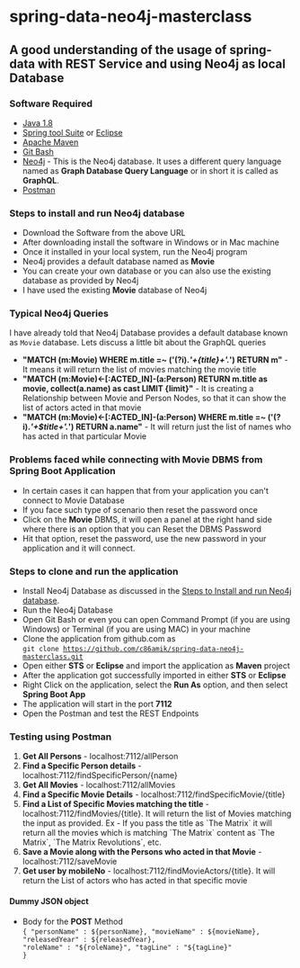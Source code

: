 # spring-data-neo4j-masterclass

## A good understanding of the usage of spring-data with REST Service and using Neo4j as local Database

### Software Required
* [Java 1.8](https://www.oracle.com/in/java/technologies/javase/javase-jdk8-downloads.html)
* [Spring tool Suite](https://spring.io/tools) or [Eclipse](https://www.eclipse.org/downloads/packages/release/helios/sr1/eclipse-ide-java-developers)
* [Apache Maven](https://maven.apache.org/download.cgi)
* [Git Bash](https://gramfile.com/git-bash-download/)
* [Neo4j](https://neo4j.com/download/) - This is the Neo4j database. It uses a different query language named as <strong>Graph Database Query Language</strong> or in short it is called as <strong>GraphQL</strong>.
* [Postman](https://www.postman.com/downloads/)

### Steps to install and run Neo4j database
* Download the Software from the above URL
* After downloading install the software in Windows or in Mac machine
* Once it installed in your local system, run the Neo4j program
* Neo4j provides a default database named as <strong>Movie</strong>
* You can create your own database or you can also use the existing database as provided by Neo4j
* I have used the existing <strong>Movie</strong> database of Neo4j

### Typical Neo4j Queries
I have already told that Neo4j Database provides a default database known as `Movie` database. Lets discuss a little bit about the GraphQL queries
* <strong>"MATCH (m:Movie) WHERE m.title =~ ('(?i).*'+{title}+'.*') RETURN m"</strong> - It means it will return the list of  movies matching the movie title
* <strong>"MATCH (m:Movie)<-[:ACTED_IN]-(a:Person) RETURN m.title as movie, collect(a.name) as cast LIMIT {limit}"</strong> - It is creating a Relationship between Movie and Person Nodes, so that it can show the list of actors acted in that movie
* <strong>"MATCH (m:Movie)<-[:ACTED_IN]-(a:Person) WHERE m.title =~ ('(?i).*'+$title+'.*') RETURN a.name"</strong> - It will return just the list of names who has acted in that particular Movie

### Problems faced while connecting with Movie DBMS from Spring Boot Application
* In certain cases it can happen that from your application you can't connect to Movie Database
* If you face such type of scenario then reset the password once
* Click on the <strong>Movie</strong> DBMS, it will open a panel at the right hand side where there is an option that you can Reset the DBMS Password
* Hit that option, reset the password, use the new password in your application and it will connect.

### Steps to clone and run the application
* Install Neo4j Database as discussed in the [Steps to Install and run Neo4j database](https://github.com/c86amik/spring-data-neo4j-masterclass#steps-to-install-and-run-Neo4j-database).
* Run the Neo4j Database
* Open Git Bash or even you can open Command Prompt (if you are using Windows) or Terminal (if you are using MAC) in your machine
* Clone the application from github.com as   
<code>git clone https://github.com/c86amik/spring-data-neo4j-masterclass.git</code>
* Open either <strong>STS</strong> or <strong>Eclipse</strong> and import the application as <strong>Maven</strong> project
* After the application got successfully imported in either <strong>STS</strong> or <strong>Eclipse</strong>
* Right Click on the application, select the <strong>Run As</strong> option, and then select <strong>Spring Boot App</strong>
* The application will start in the port <strong>7112</strong>
* Open the Postman and test the REST Endpoints

### Testing using Postman
<ol>
<li><strong>Get All Persons</strong> - localhost:7112/allPerson</li>
<li><strong>Find a Specific Person details</strong> - localhost:7112/findSpecificPerson/{name}</li>
<li><strong>Get All Movies</strong> - localhost:7112/allMovies</li>
<li><strong>Find a Specific Movie Details</strong> - localhost:7112/findSpecificMovie/{title}</li>
<li><strong>Find a List of Specific Movies matching the title</strong> - localhost:7112/findMovies/{title}. It will return the list of Movies matching the input as provided. Ex - If you pass the title as `The Matrix` it will return all the movies which is matching `The Matrix` content as `The Matrix`, `The Matrix Revolutions`, etc.</li>
<li><strong>Save a Movie along with the Persons who acted in that Movie</strong> - localhost:7112/saveMovie</li>
<li><strong>Get user by mobileNo</strong> - localhost:7112/findMovieActors/{title}. It will return the List of actors who has acted in that specific movie</li>
</ol>

#### Dummy JSON object
* Body for the <strong>POST</strong> Method   
<code>{
	"personName" : ${personName},
	"movieName" : ${movieName},
	"releasedYear" : ${releasedYear},
	"roleName" : "${roleName}",
    "tagLine" : "${tagLine}"
}</code>

	